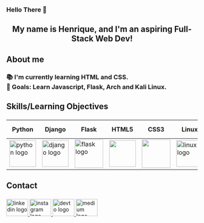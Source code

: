 <h3 align="left">Hello There 👋</h1>

###

<h2 align="center">My name is Henrique, and I'm an aspiring Full-Stack Web Dev!</h2>

###

<h2 align="left">About me</h2>

###

<h3 align="left">📚 I'm currently learning HTML and CSS.<br>🎯 Goals: Learn Javascript, Flask, Arch and Kali Linux.<br></h3>

###

<h2 align="left">Skills/Learning Objectives</h2>

###
| Python | Django | Flask | HTML5 | CSS3 | Linux | Debian | Arch Linux | Kali Linux| Apache |
|--------|--------|-------|-------|------|-------|--------|------------|-----------|--------|
<img src="https://skillicons.dev/icons?i=py" height="70" alt="python logo"  />|  <img src="https://skillicons.dev/icons?i=django" height="70" alt="django logo"  /> |  <img src="https://skillicons.dev/icons?i=flask" height="75" alt="flask logo"  /> | <img src="https://skillicons.dev/icons?i=html" height="70" /> | <img src="https://skillicons.dev/icons?i=css" height="75"/> | <img src="https://skillicons.dev/icons?i=linux" height="70" alt="linux logo"  /> | <img src="https://skillicons.dev/icons?i=debian" height="70"/> | <img src="https://skillicons.dev/icons?i=arch" height="70"/> | <img src="https://skillicons.dev/icons?i=kali" height="70"/> | <img src="https://cdn.simpleicons.org/apache/D22128" height="70" alt="apache logo"/> |

###

<h2 align="left">Contact</h2>

###

<div align="left">
  <a href="https://www.linkedin.com/in/queirozz8/" target="_blank">
    <img src="https://raw.githubusercontent.com/maurodesouza/profile-readme-generator/master/src/assets/icons/social/linkedin/default.svg" width="57" height="45" alt="linkedin logo"  />
  </a>
  <a href="https://www.instagram.com/rick.queirozz/" target="_blank">
    <img src="https://raw.githubusercontent.com/maurodesouza/profile-readme-generator/master/src/assets/icons/social/instagram/default.svg" width="57" height="45" alt="instagram logo"  />
  </a>
  <a href="https://dev.to/queirozz" target="_blank">
    <img src="https://raw.githubusercontent.com/maurodesouza/profile-readme-generator/master/src/assets/icons/social/devto/default.svg" width="57" height="45" alt="devto logo"  />
  </a>
  <a href="https://medium.com/@zeccakut" target="_blank">
    <img src="https://raw.githubusercontent.com/maurodesouza/profile-readme-generator/master/src/assets/icons/social/medium/default.svg" width="57" height="45" alt="medium logo"  />
  </a>
</div>

###
